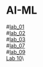 # AI-ML
#[lab_01](https://github.com/2303A51859/AI-ML/blob/main/assignment_1.ipynb)\
#[lab_02](https://github.com/2303A51859/AI-ML/blob/main/Lab02_AIML_.ipynb)\
#[lab_03](https://github.com/2303A51859/AI-ML/blob/main/Lab3_AIML.ipynb)\
#[lab_07](https://github.com/2303A51859/AI-ML/blob/main/Assignment_7.ipynb)\
#[lab_09](https://github.com/2303A51859/AI-ML/blob/main/Assignment_9.ipynb)\
[Lab 10](https://github.com/2303A51859/AI-ML/blob/main/Assignment_10.ipynb)\

